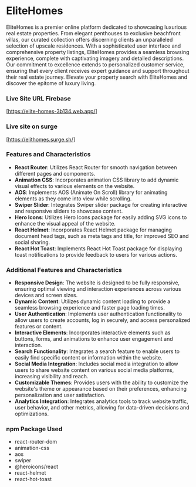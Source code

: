 # EliteHomes

EliteHomes is a premier online platform dedicated to showcasing luxurious real estate properties. From elegant penthouses to exclusive beachfront villas, our curated collection offers discerning clients an unparalleled selection of upscale residences. With a sophisticated user interface and comprehensive property listings, EliteHomes provides a seamless browsing experience, complete with captivating imagery and detailed descriptions. Our commitment to excellence extends to personalized customer service, ensuring that every client receives expert guidance and support throughout their real estate journey. Elevate your property search with EliteHomes and discover the epitome of luxury living.


### Live Site URL Firebase
[https://elite-homes-3b134.web.app/]

### Live site on surge
[https://elithomes.surge.sh/]

### Features and Characteristics

- **React Router**: Utilizes React Router for smooth navigation between different pages and components.
- **Animation CSS**: Incorporates animation CSS library to add dynamic visual effects to various elements on the website.
- **AOS**: Implements AOS (Animate On Scroll) library for animating elements as they come into view while scrolling.
- **Swiper Slider**: Integrates Swiper slider package for creating interactive and responsive sliders to showcase content.
- **Hero Icons**: Utilizes Hero Icons package for easily adding SVG icons to enhance the visual appeal of the website.
- **React Helmet**: Incorporates React Helmet package for managing document head tags, such as meta tags and title, for improved SEO and social sharing.
- **React Hot Toast**: Implements React Hot Toast package for displaying toast notifications to provide feedback to users for various actions.

### Additional Features and Characteristics

- **Responsive Design**: The website is designed to be fully responsive, ensuring optimal viewing and interaction experiences across various devices and screen sizes.
- **Dynamic Content**: Utilizes dynamic content loading to provide a seamless browsing experience and faster page loading times.
- **User Authentication**: Implements user authentication functionality to allow users to create accounts, log in securely, and access personalized features or content.
- **Interactive Elements**: Incorporates interactive elements such as buttons, forms, and animations to enhance user engagement and interaction.
- **Search Functionality**: Integrates a search feature to enable users to easily find specific content or information within the website.
- **Social Media Integration**: Includes social media integration to allow users to share website content on various social media platforms, increasing visibility and reach.
- **Customizable Themes**: Provides users with the ability to customize the website's theme or appearance based on their preferences, enhancing personalization and user satisfaction.
- **Analytics Integration**: Integrates analytics tools to track website traffic, user behavior, and other metrics, allowing for data-driven decisions and optimizations.

### npm Package Used

- react-router-dom
- animation-css
- aos
- swiper
- @heroicons/react
- react-helmet
- react-hot-toast
